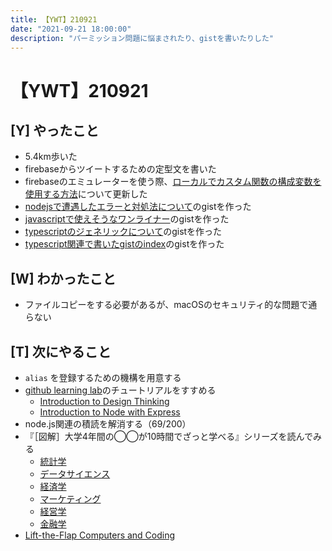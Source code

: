```yaml
---
title: 【YWT】210921
date: "2021-09-21 18:00:00"
description: "パーミッション問題に悩まされたり、gistを書いたりした"
---
```


# 【YWT】210921

## [Y] やったこと

- 5.4km歩いた
- firebaseからツイートするための定型文を書いた
- firebaseのエミュレーターを使う際、[ローカルでカスタム関数の構成変数を使用する方法](https://gist.github.com/LeeDDHH/6215f9b3ac6cd291a790dcb39eff721a)について更新した
- [nodejsで遭遇したエラーと対処法について](https://gist.github.com/LeeDDHH/5d786d42a05f801d370da3f71f3b69f6)のgistを作った
- [javascriptで使えそうなワンライナー](https://gist.github.com/LeeDDHH/7b830f7253204771e5cbc81ea0d023a0)のgistを作った
- [typescriptのジェネリックについて](https://gist.github.com/LeeDDHH/03c25b5f7ad5d28516f493cf2d741da0)のgistを作った
- [typescript関連で書いたgistのindex](https://gist.github.com/LeeDDHH/71d21ca69c4cca831675600fe687f7fe)のgistを作った

## [W] わかったこと

- ファイルコピーをする必要があるが、macOSのセキュリティ的な問題で通らない

## [T] 次にやること

- `alias` を登録するための機構を用意する
- [github learning lab](https://lab.github.com/githubtraining)のチュートリアルをすすめる
  - [Introduction to Design Thinking](https://lab.github.com/githubtraining/introduction-to-design-thinking)
  - [Introduction to Node with Express](https://lab.github.com/everydeveloper/introduction-to-node-with-express)
- node.js関連の積読を解消する（69/200）
- 『［図解］大学4年間の◯◯が10時間でざっと学べる』シリーズを読んでみる
  - [統計学](https://www.amazon.co.jp/dp/B07PXB4NN9)
  - [データサイエンス](https://www.amazon.co.jp/dp/B07XNW3TQM)
  - [経済学](https://www.amazon.co.jp/dp/B01KNLFHH6)
  - [マーケティング](https://www.amazon.co.jp/dp/B07BNC2SV3)
  - [経営学](https://www.amazon.co.jp/dp/B071SKDF3L)
  - [金融学](https://www.amazon.co.jp/dp/B07BB6Z7FW)
- [Lift-the-Flap Computers and Coding](https://www.amazon.co.jp/dp/1409591514)

